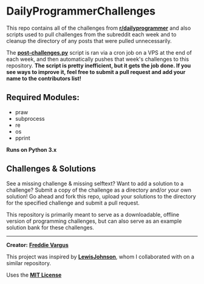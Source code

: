 # DailyProgrammerChallenges

This repo contains all of the challenges from [**r/dailyprogrammer**](http://reddit.com/r/dailyprogrammer) and also scripts used to pull challenges from the subreddit each week and to cleanup the directory of any posts that were pulled unnecessarily.

The [**post-challenges.py**](https://github.com/FreddieV4/DailyProgrammerChallenges/blob/master/post-challenges.py) script is ran via a cron job on a VPS at the end of each week, and then automatically pushes that week's challenges to this repository. **The script is pretty inefficient, but it gets the job done. If you see ways to improve it, feel free to submit a pull request and add your name to the contributors list!**

## Required Modules:
- praw
- subprocess
- re
- os
- pprint

**Runs on Python 3.x**


## Challenges & Solutions

See a missing challenge & missing selftext? Want to add a solution to a challenge? Submit a copy of the challenge as a directory and/or your own solution! Go ahead and fork this repo, upload your solutions to the directory for the specified challenge and submit a pull request.

This repository is primarily meant to serve as a downloadable, offline version of programming challenges, but can also serve as an example solution bank for these challenges.


-------------------------------------
**Creator:** [**Freddie Vargus**](http://github.com/FreddieV4)

This project was inspired by [**LewisJohnson**](https://github.com/LewisJohnson/dailyprogrammer), whom I collaborated with on a similar repository.

Uses the [**MIT License**](https://github.com/FreddieV4/DailyProgrammerChallenges/blob/master/LICENSE)
